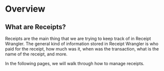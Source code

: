 # Overview

## What are Receipts?

Receipts are the main thing that we are trying to keep track of in Receipt Wrangler. The general kind of information
stored in Receipt Wrangler is who paid for the receipt, how much was it, when was the transaction, what is the name of
the receipt, and more.

In the following pages, we will walk through how to manage receipts.

